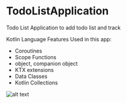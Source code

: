 # TodoListApplication
Todo List Application to add todo list and track

Kotlin Language Features Used in this app:
- Coroutines
- Scope Functions
- object, companion object
- KTX extensions
- Data Classes
- Kotlin Collections

![alt text](https://github.com/gopiikrishnacse/TodoListApplication/tree/master/images/home_screen.png?raw=true)

